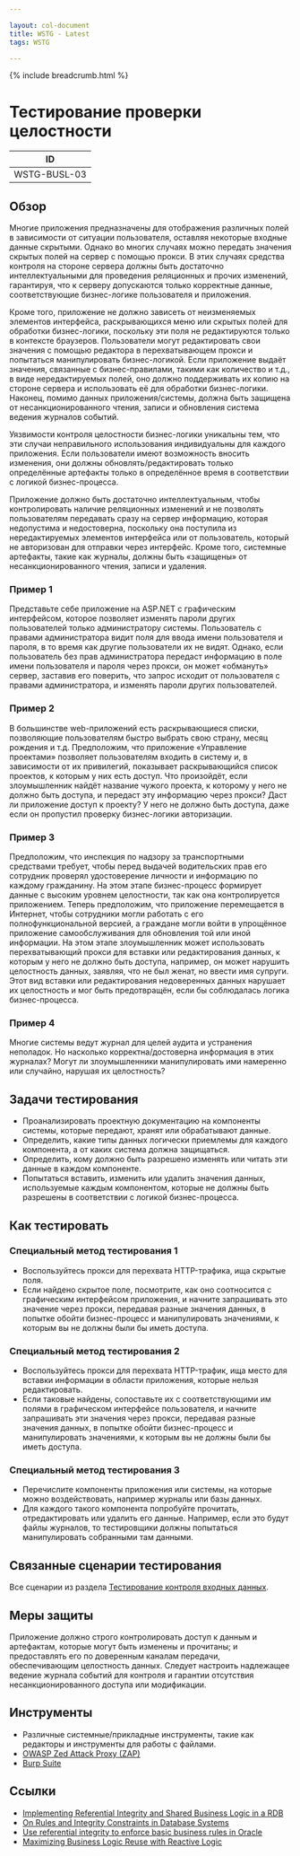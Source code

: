 ```yaml
---

layout: col-document
title: WSTG - Latest
tags: WSTG

---
```


{% include breadcrumb.html %}
# Тестирование проверки целостности

|ID          |
|------------|
|WSTG-BUSL-03|

## Обзор

Многие приложения предназначены для отображения различных полей в зависимости от ситуации пользователя, оставляя некоторые входные данные скрытыми. Однако во многих случаях можно передать значения скрытых полей на сервер с помощью прокси. В этих случаях средства контроля на стороне сервера должны быть достаточно интеллектуальными для проведения реляционных и прочих изменений, гарантируя, что к серверу допускаются только корректные данные, соответствующие бизнес-логике пользователя и приложения.

Кроме того, приложение не должно зависеть от неизменяемых элементов интерфейса, раскрывающихся меню или скрытых полей для обработки бизнес-логики, поскольку эти поля не редактируются только в контексте браузеров. Пользователи могут редактировать свои значения с помощью редактора в перехватывающем прокси и попытаться манипулировать бизнес-логикой. Если приложение выдаёт значения, связанные с бизнес-правилами, такими как количество и т.д., в виде нередактируемых полей, оно должно поддерживать их копию на стороне сервера и использовать её для обработки бизнес-логики. Наконец, помимо данных приложения/системы, должна быть защищена от несанкционированного чтения, записи и обновления система ведения журналов событий.

Уязвимости контроля целостности бизнес-логики уникальны тем, что эти случаи неправильного использования индивидуальны для каждого приложения. Если пользователи имеют возможность вносить изменения, они должны обновлять/редактировать только определённые артефакты только в определённое время в соответствии с логикой бизнес-процесса.

Приложение должно быть достаточно интеллектуальным, чтобы контролировать наличие реляционных изменений и не позволять пользователям передавать сразу на сервер информацию, которая недопустима и недостоверна, поскольку она поступила из нередактируемых элементов интерфейса или от пользователь, который не авторизован для отправки через интерфейс. Кроме того, системные артефакты, такие как журналы, должны быть «защищены» от несанкционированного чтения, записи и удаления.

### Пример 1

Представьте себе приложение на ASP.NET с графическим интерфейсом, которое позволяет изменять пароли других пользователей только администратору системы. Пользователь с правами администратора видит поля для ввода имени пользователя и пароля, в то время как другие пользователи их не видят. Однако, если пользователь без прав администратора передаст информацию в поле имени пользователя и пароля через прокси, он может «обмануть» сервер, заставив его поверить, что запрос исходит от пользователя с правами администратора, и изменять пароли других пользователей.

### Пример 2

В большинстве web-приложений есть раскрывающиеся списки, позволяющие пользователям быстро выбрать свою страну, месяц рождения и т.д. Предположим, что приложение «Управление проектами» позволяет пользователям входить в систему и, в зависимости от их привилегий, показывает раскрывающийся список проектов, к которым у них есть доступ. Что произойдёт, если злоумышленник найдёт название чужого проекта, к которому у него не должно быть доступа, и передаст эту информацию через прокси? Даст ли приложение доступ к проекту? У него не должно быть доступа, даже если он пропустил проверку бизнес-логики авторизации.

### Пример 3

Предположим, что инспекция по надзору за транспортными средствами требует, чтобы перед выдачей водительских прав его сотрудник проверял удостоверение личности и информацию по каждому гражданину. На этом этапе бизнес-процесс формирует данные с высоким уровнем целостности, так как она контролируется приложением. Теперь предположим, что приложение перемещается в Интернет, чтобы сотрудники могли работать с его полнофункциональной версией, а граждане могли войти в упрощённое приложение самообслуживания для обновления той или иной информации. На этом этапе злоумышленник может использовать перехватывающий прокси для вставки или редактирования данных, к которым у него не должно быть доступа, например, он может нарушить целостность данных, заявляя, что не был женат, но ввести имя супруги. Этот вид вставки или редактирования недоверенных данных нарушает их целостность и мог быть предотвращён, если бы соблюдалась логика бизнес-процесса.

### Пример 4

Многие системы ведут журнал для целей аудита и устранения неполадок. Но насколько корректна/достоверна информация в этих журналах? Могут ли злоумышленники манипулировать ими намеренно или случайно, нарушая их целостность?

## Задачи тестирования

- Проанализировать проектную документацию на компоненты системы, которые передают, хранят или обрабатывают данные.
- Определить, какие типы данных логически приемлемы для каждого компонента, а от каких система должна защищаться.
- Определить, кому должно быть разрешено изменять или читать эти данные в каждом компоненте.
- Попытаться вставить, изменить или удалить значения данных, используемые каждым компонентом, которые не должны быть разрешены в соответствии с логикой бизнес-процесса.

## Как тестировать

### Специальный метод тестирования 1

- Воспользуйтесь прокси для перехвата HTTP-трафика, ища скрытые поля.
- Если найдено скрытое поле, посмотрите, как оно соотносится с графическим интерфейсом приложения, и начните запрашивать это значение через прокси, передавая разные значения данных, в попытке обойти бизнес-процесс и манипулировать значениями, к которым вы не должны были бы иметь доступа.

### Специальный метод тестирования 2

- Воспользуйтесь прокси для перехвата HTTP-трафик, ища место для вставки информации в области приложения, которые нельзя редактировать.
- Если таковые найдены, сопоставьте их с соответствующими им полями в графическом интерфейсе пользователя, и начните запрашивать эти значения через прокси, передавая разные значения данных, в попытке обойти бизнес-процесс и манипулировать значениями, к которым вы не должны были бы иметь доступа.

### Специальный метод тестирования 3

- Перечислите компоненты приложения или системы, на которые можно воздействовать, например журналы или базы данных.
- Для каждого такого компонента попробуйте прочитать, отредактировать или удалить его данные. Например, если это будут файлы журналов, то тестировщики должны попытаться манипулировать собранными там данными.

## Связанные сценарии тестирования

Все сценарии из раздела [Тестирование контроля входных данных](../07-Input_Validation_Testing/README.md).

## Меры защиты

Приложение должно строго контролировать доступ к данным и артефактам, которые могут быть изменены и прочитаны; и предоставлять его по доверенным каналам передачи, обеспечивающим целостность данных. Следует настроить надлежащее ведение журнала событий для контроля и гарантии отсутствия несанкционированного доступа или модификации.

## Инструменты

- Различные системные/прикладные инструменты, такие как редакторы и инструменты для работы с файлами.
- [OWASP Zed Attack Proxy (ZAP)](https://www.zaproxy.org)
- [Burp Suite](https://portswigger.net/burp)

## Ссылки

- [Implementing Referential Integrity and Shared Business Logic in a RDB](http://www.agiledata.org/essays/referentialIntegrity.html)
- [On Rules and Integrity Constraints in Database Systems](https://www.comp.nus.edu.sg/~lingtw/papers/IST92.teopk.pdf)
- [Use referential integrity to enforce basic business rules in Oracle](https://www.techrepublic.com/article/use-referential-integrity-to-enforce-basic-business-rules-in-oracle/)
- [Maximizing Business Logic Reuse with Reactive Logic](https://dzone.com/articles/maximizing-business-logic)
